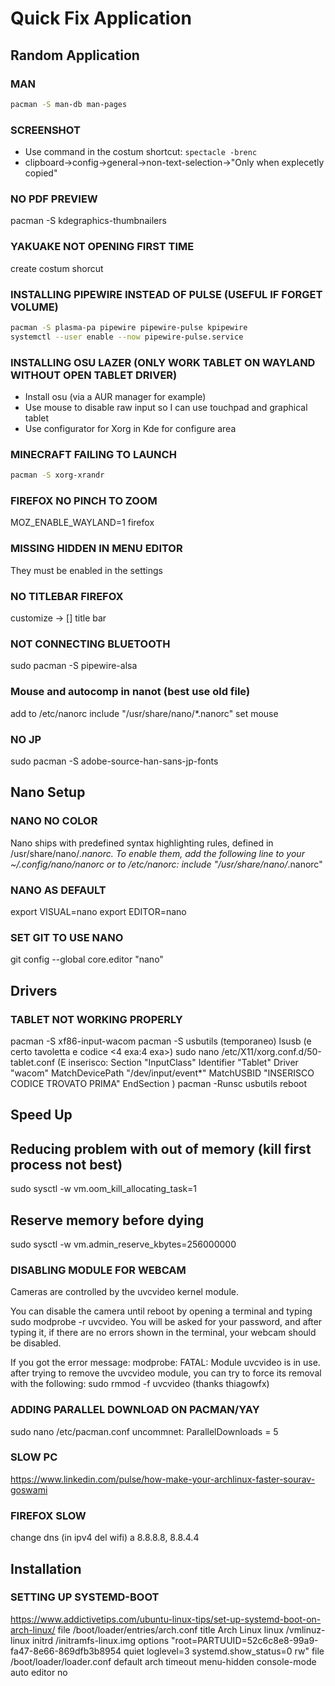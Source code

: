 # Quick Fix Application
## Random Application
### MAN
```sh
pacman -S man-db man-pages
```
### SCREENSHOT
* Use command in the costum shortcut: ``` spectacle -brenc ```
* clipboard->config->general->non-text-selection->"Only when explecetly copied"
### NO PDF PREVIEW
pacman -S kdegraphics-thumbnailers
### YAKUAKE NOT OPENING FIRST TIME
create costum shorcut
### INSTALLING PIPEWIRE INSTEAD OF PULSE (USEFUL IF FORGET VOLUME)
```sh
pacman -S plasma-pa pipewire pipewire-pulse kpipewire
systemctl --user enable --now pipewire-pulse.service
```
### INSTALLING OSU LAZER (ONLY WORK TABLET ON WAYLAND WITHOUT OPEN TABLET DRIVER)
* Install osu (via a AUR manager for example)
* Use mouse to disable raw input so I can use touchpad and graphical tablet
* Use configurator for Xorg in Kde for configure area

### MINECRAFT FAILING TO LAUNCH
```sh
pacman -S xorg-xrandr
```
### FIREFOX NO PINCH TO ZOOM
MOZ_ENABLE_WAYLAND=1 firefox

### MISSING HIDDEN IN MENU EDITOR
They must be enabled in the settings

### NO TITLEBAR FIREFOX
customize -> [] title bar

### NOT CONNECTING BLUETOOTH
sudo pacman -S pipewire-alsa

### Mouse and autocomp in nanot (best use old file)
add to /etc/nanorc
include "/usr/share/nano/*.nanorc"
set mouse

### NO JP
sudo pacman -S adobe-source-han-sans-jp-fonts


## Nano Setup
### NANO NO COLOR
Nano ships with predefined syntax highlighting rules, defined in /usr/share/nano/*.nanorc. To enable them, add the following line to your ~/.config/nano/nanorc or to /etc/nanorc:
include "/usr/share/nano/*.nanorc"
### NANO AS DEFAULT
export VISUAL=nano
export EDITOR=nano
### SET GIT TO USE NANO
git config --global core.editor "nano"

## Drivers
### TABLET NOT WORKING PROPERLY
pacman -S xf86-input-wacom
pacman -S usbutils (temporaneo)
lsusb  (e certo tavoletta e codice <4 exa:4 exa>)
sudo nano /etc/X11/xorg.conf.d/50-tablet.conf
(E inserisco:
    Section "InputClass"
        Identifier "Tablet"
        Driver "wacom"
        MatchDevicePath "/dev/input/event*"
        MatchUSBID "INSERISCO CODICE TROVATO PRIMA"
    EndSection
)
pacman -Runsc usbutils
reboot

## Speed Up
## Reducing problem with out of memory (kill first process not best)
sudo sysctl -w vm.oom_kill_allocating_task=1

## Reserve memory before dying
sudo sysctl -w vm.admin_reserve_kbytes=256000000


### DISABLING MODULE FOR WEBCAM
Cameras are controlled by the uvcvideo kernel module.

You can disable the camera until reboot by opening a terminal and typing sudo modprobe -r uvcvideo. You will be asked for your password, and after typing it, if there are no errors shown in the terminal, your webcam should be disabled.

If you got the error message: modprobe: FATAL: Module uvcvideo is in use. after trying to remove the uvcvideo module, you can try to force its removal with the following: sudo rmmod -f uvcvideo (thanks thiagowfx)

### ADDING PARALLEL DOWNLOAD ON PACMAN/YAY
sudo nano /etc/pacman.conf
uncommnet: ParallelDownloads = 5
### SLOW PC
https://www.linkedin.com/pulse/how-make-your-archlinux-faster-sourav-goswami
### FIREFOX SLOW
change dns (in ipv4 del wifi)
a     8.8.8.8, 8.8.4.4

## Installation
### SETTING UP SYSTEMD-BOOT
https://www.addictivetips.com/ubuntu-linux-tips/set-up-systemd-boot-on-arch-linux/
file /boot/loader/entries/arch.conf
    title Arch Linux
    linux   /vmlinuz-linux
    initrd /initramfs-linux.img
    options "root=PARTUUID=52c6c8e8-99a9-fa47-8e66-869dfb3b8954 quiet loglevel=3 systemd.show_status=0 rw"
file /boot/loader/loader.conf
    default arch
    timeout menu-hidden
    console-mode auto
    editor no
